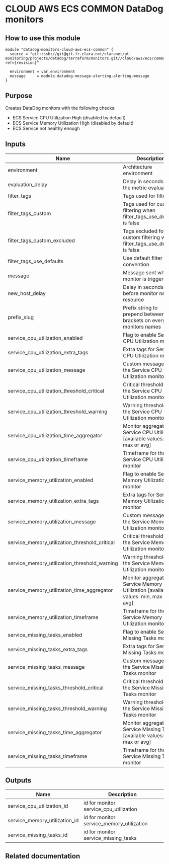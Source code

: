 # CLOUD AWS ECS COMMON DataDog monitors

## How to use this module

```
module "datadog-monitors-cloud-aws-ecs-common" {
  source = "git::ssh://git@git.fr.clara.net/claranet/pt-monitoring/projects/datadog/terraform/monitors.git//cloud/aws/ecs/common?ref={revision}"

  environment = var.environment
  message     = module.datadog-message-alerting.alerting-message
}

```

## Purpose

Creates DataDog monitors with the following checks:

- ECS Service CPU Utilization High (disabled by default)
- ECS Service Memory Utilization High (disabled by default)
- ECS Service not healthy enough

## Inputs

| Name | Description | Type | Default | Required |
|------|-------------|:----:|:-----:|:-----:|
| environment | Architecture environment | string | n/a | yes |
| evaluation\_delay | Delay in seconds for the metric evaluation | string | `"900"` | no |
| filter\_tags | Tags used for filtering | string | `"*"` | no |
| filter\_tags\_custom | Tags used for custom filtering when filter_tags_use_defaults is false | string | `"*"` | no |
| filter\_tags\_custom\_excluded | Tags excluded for custom filtering when filter_tags_use_defaults is false | string | `""` | no |
| filter\_tags\_use\_defaults | Use default filter tags convention | string | `"true"` | no |
| message | Message sent when a monitor is triggered | string | n/a | yes |
| new\_host\_delay | Delay in seconds before monitor new resource | string | `"300"` | no |
| prefix\_slug | Prefix string to prepend between brackets on every monitors names | string | `""` | no |
| service\_cpu\_utilization\_enabled | Flag to enable Service CPU Utilization monitor | string | `"false"` | no |
| service\_cpu\_utilization\_extra\_tags | Extra tags for Service CPU Utilization monitor | list(string) | `[]` | no |
| service\_cpu\_utilization\_message | Custom message for the Service CPU Utilization monitor | string | `""` | no |
| service\_cpu\_utilization\_threshold\_critical | Critical threshold for the Service CPU Utilization monitor | string | `"90"` | no |
| service\_cpu\_utilization\_threshold\_warning | Warning threshold for the Service CPU Utilization monitor | string | `"80"` | no |
| service\_cpu\_utilization\_time\_aggregator | Monitor aggregator for Service CPU Utilization [available values: min, max or avg] | string | `"min"` | no |
| service\_cpu\_utilization\_timeframe | Timeframe for the Service CPU Utilization monitor | string | `"last_5m"` | no |
| service\_memory\_utilization\_enabled | Flag to enable Service Memory Utilization monitor | string | `"false"` | no |
| service\_memory\_utilization\_extra\_tags | Extra tags for Service Memory Utilization monitor | list(string) | `[]` | no |
| service\_memory\_utilization\_message | Custom message for the Service Memory Utilization monitor | string | `""` | no |
| service\_memory\_utilization\_threshold\_critical | Critical threshold for the Service Memory Utilization monitor | string | `"90"` | no |
| service\_memory\_utilization\_threshold\_warning | Warning threshold for the Service Memory Utilization monitor | string | `"85"` | no |
| service\_memory\_utilization\_time\_aggregator | Monitor aggregator for Service Memory Utilization [available values: min, max or avg] | string | `"min"` | no |
| service\_memory\_utilization\_timeframe | Timeframe for the Service Memory Utilization monitor | string | `"last_5m"` | no |
| service\_missing\_tasks\_enabled | Flag to enable Service Missing Tasks monitor | string | `"true"` | no |
| service\_missing\_tasks\_extra\_tags | Extra tags for Service Missing Tasks monitor | list(string) | `[]` | no |
| service\_missing\_tasks\_message | Custom message for the Service Missing Tasks monitor | string | `""` | no |
| service\_missing\_tasks\_threshold\_critical | Critical threshold for the Service Missing Tasks monitor | string | `"60"` | no |
| service\_missing\_tasks\_threshold\_warning | Warning threshold for the Service Missing Tasks monitor | string | `"80"` | no |
| service\_missing\_tasks\_time\_aggregator | Monitor aggregator for Service Missing Tasks [available values: min, max or avg] | string | `"min"` | no |
| service\_missing\_tasks\_timeframe | Timeframe for the Service Missing Tasks monitor | string | `"last_5m"` | no |

## Outputs

| Name | Description |
|------|-------------|
| service\_cpu\_utilization\_id | id for monitor service_cpu_utilization |
| service\_memory\_utilization\_id | id for monitor service_memory_utilization |
| service\_missing\_tasks\_id | id for monitor service_missing_tasks |

## Related documentation

